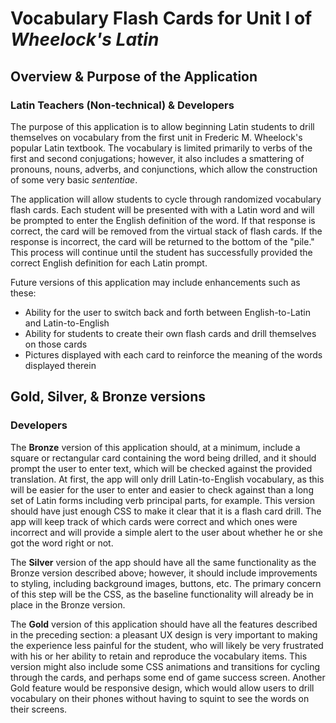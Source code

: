 Vocabulary Flash Cards for Unit I of *Wheelock's Latin*
=======================================================

Overview & Purpose of the Application
-------------------------------------
### Latin Teachers (Non-technical) & Developers

The purpose of this application is to allow beginning Latin students to drill themselves on vocabulary from the first unit in Frederic M. Wheelock's popular Latin textbook. The vocabulary is limited primarily to verbs of the first and second conjugations; however, it also includes a smattering of pronouns, nouns, adverbs, and conjunctions, which allow the construction of some very basic *sententiae*.

The application will allow students to cycle through randomized vocabulary flash cards. Each student will be presented with with a Latin word and will be prompted to enter the English definition of the word. If that response is correct, the card will be removed from the virtual stack of flash cards. If the response is incorrect, the card will be returned to the bottom of the "pile." This process will continue until the student has successfully provided the correct English definition for each Latin prompt.

Future versions of this application may include enhancements such as these:
* Ability for the user to switch back and forth between English-to-Latin and Latin-to-English
* Ability for students to create their own flash cards and drill themselves on those cards
* Pictures displayed with each card to reinforce the meaning of the words displayed therein

Gold, Silver, & Bronze versions
-------------------------------
### Developers

The **Bronze** version of this application should, at a minimum, include a square or rectangular card containing the word being drilled, and it should prompt the user to enter text, which will be checked against the provided translation. At first, the app will only drill Latin-to-English vocabulary, as this will be easier for the user to enter and easier to check against than a long set of Latin forms including verb principal parts, for example. This version should have just enough CSS to make it clear that it is a flash card drill. The app will keep track of which cards were correct and which ones were incorrect and will provide a simple alert to the user about whether he or she got the word right or not.

The **Silver** version of the app should have all the same functionality as the Bronze version described above; however, it should include improvements to styling, including background images, buttons, etc. The primary concern of this step will be the CSS, as the baseline functionality will already be in place in the Bronze version.

The **Gold** version of this application should have all the features described in the preceding section: a pleasant UX design is very important to making the experience less painful for the student, who will likely be very frustrated with his or her ability to retain and reproduce the vocabulary items. This version might also include some CSS animations and transitions for cycling through the cards, and perhaps some end of game success screen. Another Gold feature would be responsive design, which would allow users to drill vocabulary on their phones without having to squint to see the words on their screens.
